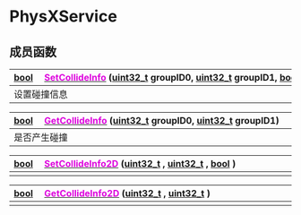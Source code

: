 # PhysXService

## 成员函数

|<div style="width:700px">[bool](/Api/DataType/Bool.md) &emsp;[<font color="dd00dd">SetCollideInfo</font>](/Api/Classes/Bind/PhysXService_F/SetCollideInfo.md) ([uint32_t](/Api/Enums/uint32_t.md) groupID0, [uint32_t](/Api/Enums/uint32_t.md) groupID1, [bool](/Api/DataType/Bool.md) b)</div>|
|:---|
|设置碰撞信息|

|<div style="width:700px">[bool](/Api/DataType/Bool.md) &emsp;[<font color="dd00dd">GetCollideInfo</font>](/Api/Classes/Bind/PhysXService_F/GetCollideInfo.md) ([uint32_t](/Api/Enums/uint32_t.md) groupID0, [uint32_t](/Api/Enums/uint32_t.md) groupID1)</div>|
|:---|
|是否产生碰撞|

|<div style="width:700px">[bool](/Api/DataType/Bool.md) &emsp;[<font color="dd00dd">SetCollideInfo2D</font>](/Api/Classes/Bind/PhysXService_F/SetCollideInfo2D.md) ([uint32_t](/Api/Enums/uint32_t.md) , [uint32_t](/Api/Enums/uint32_t.md) , [bool](/Api/DataType/Bool.md) )</div>|
|:---|
||

|<div style="width:700px">[bool](/Api/DataType/Bool.md) &emsp;[<font color="dd00dd">GetCollideInfo2D</font>](/Api/Classes/Bind/PhysXService_F/GetCollideInfo2D.md) ([uint32_t](/Api/Enums/uint32_t.md) , [uint32_t](/Api/Enums/uint32_t.md) )</div>|
|:---|
||

